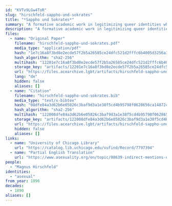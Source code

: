 ```yaml
---
id: "KVTv9LGw4ToR"
slug: "hirschfeld-sappho-und-sokrates"
title: "*Sappho und Sokrates*"
summary: "A formative academic work in legitimizing queer identities which recognizes asexual people"
description: "A formative academic work in legitimizing queer identities which recognizes asexual people under the label \"anesthesia sexualis\""
files:
  - name: "Original Paper"
    filename: "hirschfeld-sappho-und-sokrates.pdf"
    media_type: "application/pdf"
    hash: "1e7c16a8f3bd8e2ecde57f2b5a26585ce24dfc521d2fffc6b4005d3256a3a6e8"
    hash_algorithm: "sha2-256"
    multihash: "12201e7c16a8f3bd8e2ecde57f2b5a26585ce24dfc521d2fffc6b4005d3256a3a6e8"
    storage_key: "artifacts/12201e7c16a8f3bd8e2ecde57f2b5a26585ce24dfc521d2fffc6b4005d3256a3a6e8"
    url: "https://files.acearchive.lgbt/artifacts/hirschfeld-sappho-und-sokrates/hirschfeld-sappho-und-sokrates.pdf"
    lang: "de"
    hidden: false
    aliases: []
  - name: "Citation"
    filename: "hirschfeld-sappho-und-sokrates.bib"
    media_type: "text/x-bibtex"
    hash: "08dfe84a3d62b6e05826c3baf9d3a1e38f5cd4b95798f0628656ca14872c04fb"
    hash_algorithm: "sha2-256"
    multihash: "122008dfe84a3d62b6e05826c3baf9d3a1e38f5cd4b95798f0628656ca14872c04fb"
    storage_key: "artifacts/122008dfe84a3d62b6e05826c3baf9d3a1e38f5cd4b95798f0628656ca14872c04fb"
    url: "https://files.acearchive.lgbt/artifacts/hirschfeld-sappho-und-sokrates/hirschfeld-sappho-und-sokrates.bib"
    hidden: false
    aliases: []
links:
  - name: "University of Chicago Library"
    url: "https://catalog.lib.uchicago.edu/vufind/Record/7797394"
  - name: "Partial English Translation"
    url: "https://www.asexuality.org/en/topic/98639-indirect-mentions-of-asexuality-in-magnus-hirschfelds-books/"
people:
  - "Magnus Hirschfeld"
identities:
  - "asexual"
from_year: 1896
decades:
  - 1890
aliases: []
---
```

